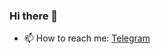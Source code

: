 ### Hi there 👋

- 📫 How to reach me: [Telegram](https://t.me/Halp3ars)
<!--
**halp3ars/halp3ars** is a ✨ _special_ ✨ repository because its `README.md` (this file) appears on your GitHub profile.

Here are some ideas to get you started:
  
- 🔭 I’m currently working on ... Bots
- 🌱 I’m currently learning ... C# 
- 👯 I’m looking to collaborate on ...  
- 🤔 I’m looking for help with ... C#
- 💬 Ask me about ... An

- 😄 Pronouns: ...
- ⚡ Fun fact: ...
-->
